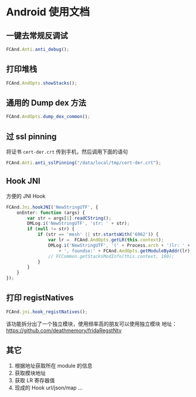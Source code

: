 # Android 使用文档

## 一键去常规反调试

```typescript
FCAnd.Anti.anti_debug();
```

## 打印堆栈
```typescript
FCAnd.AndOpts.showStacks();
```

## 通用的 Dump dex 方法
```typescript
FCAnd.AndOpts.dump_dex_common();
```
## 过 ssl pinning

将证书 `cert-der.crt` 传到手机，然后调用下面的语句

```typescript
FCAnd.Anti.anti_sslPinning("/data/local/tmp/cert-der.crt");
```

## Hook JNI
方便的 JNI Hook
```typescript
FCAnd.Jni.hookJNI('NewStringUTF', {
    onEnter: function (args) {
        var str = args[1].readCString();
        DMLog.i('NewStringUTF', 'str: ' + str);
        if (null != str) {
            if (str == 'mesh' || str.startsWith('6962')) {
                var lr =  FCAnd.AndOpts.getLR(this.context);
                DMLog.i('NewStringUTF', '(' + Process.arch + ')lr: ' + lr
                    + ', foundso:' + FCAnd.AndOpts.getModuleByAddr(lr) );
                // FCCommon.getStacksModInfo(this.context, 100);
            }
        }
    }
});
```

## 打印 registNatives

```typescript
FCAnd.jni.hook_registNatives();
```

该功能拆分出了一个独立模块，使用频率高的朋友可以使用独立模块
地址：https://github.com/deathmemory/fridaRegstNtv

## 其它

1. 根据地址获取所在 module 的信息
2. 获取模块地址
3. 获取 LR 寄存器值
4. 现成的 Hook url/json/map ...

